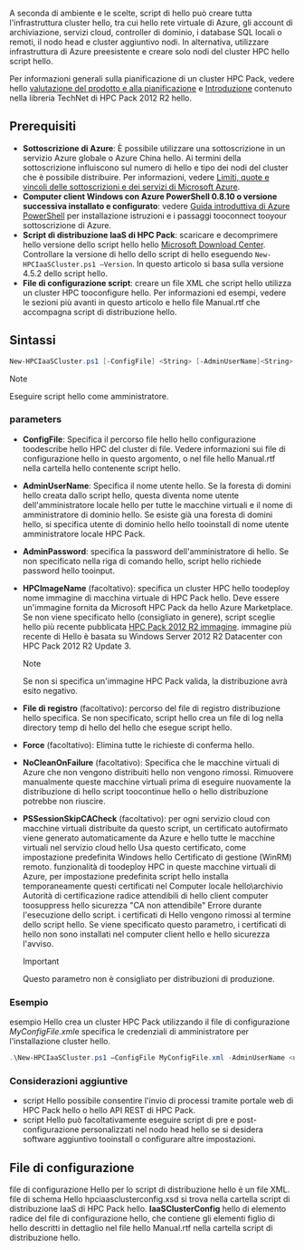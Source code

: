 



A seconda di ambiente e le scelte, script di hello può creare tutta l'infrastruttura cluster hello, tra cui hello rete virtuale di Azure, gli account di archiviazione, servizi cloud, controller di dominio, i database SQL locali o remoti, il nodo head e cluster aggiuntivo nodi. In alternativa, utilizzare infrastruttura di Azure preesistente e creare solo nodi del cluster HPC hello script hello.

Per informazioni generali sulla pianificazione di un cluster HPC Pack, vedere hello [valutazione del prodotto e alla pianificazione](https://technet.microsoft.com/library/jj899596.aspx) e [Introduzione](https://technet.microsoft.com/library/jj899590.aspx) contenuto nella libreria TechNet di HPC Pack 2012 R2 hello.

## <a name="prerequisites"></a>Prerequisiti
* **Sottoscrizione di Azure**: È possibile utilizzare una sottoscrizione in un servizio Azure globale o Azure China hello. Ai termini della sottoscrizione influiscono sul numero di hello e tipo dei nodi del cluster che è possibile distribuire. Per informazioni, vedere [Limiti, quote e vincoli delle sottoscrizioni e dei servizi di Microsoft Azure](../articles/azure-subscription-service-limits.md).
* **Computer client Windows con Azure PowerShell 0.8.10 o versione successiva installato e configurato**: vedere [Guida introduttiva di Azure PowerShell](/powershell/azureps-cmdlets-docs) per installazione istruzioni e i passaggi tooconnect tooyour sottoscrizione di Azure.
* **Script di distribuzione IaaS di HPC Pack**: scaricare e decomprimere hello versione dello script hello hello [Microsoft Download Center](https://www.microsoft.com/download/details.aspx?id=44949). Controllare la versione di hello dello script di hello eseguendo `New-HPCIaaSCluster.ps1 –Version`. In questo articolo si basa sulla versione 4.5.2 dello script hello.
* **File di configurazione script**: creare un file XML che script hello utilizza un cluster HPC tooconfigure hello. Per informazioni ed esempi, vedere le sezioni più avanti in questo articolo e hello file Manual.rtf che accompagna script di distribuzione hello.

## <a name="syntax"></a>Sintassi
```PowerShell
New-HPCIaaSCluster.ps1 [-ConfigFile] <String> [-AdminUserName]<String> [[-AdminPassword] <String>] [[-HPCImageName] <String>] [[-LogFile] <String>] [-Force] [-NoCleanOnFailure] [-PSSessionSkipCACheck] [<CommonParameters>]
```
> [!NOTE]
> Eseguire script hello come amministratore.
> 
> 

### <a name="parameters"></a>parameters
* **ConfigFile**: Specifica il percorso file hello hello configurazione toodescribe hello HPC del cluster di file. Vedere informazioni sui file di configurazione hello in questo argomento, o nel file hello Manual.rtf nella cartella hello contenente script hello.
* **AdminUserName**: Specifica il nome utente hello. Se la foresta di domini hello creata dallo script hello, questa diventa nome utente dell'amministratore locale hello per tutte le macchine virtuali e il nome di amministratore di dominio hello. Se esiste già una foresta di domini hello, si specifica utente di dominio hello hello tooinstall di nome utente amministratore locale HPC Pack.
* **AdminPassword**: specifica la password dell'amministratore di hello. Se non specificato nella riga di comando hello, script hello richiede password hello tooinput.
* **HPCImageName** (facoltativo): specifica un cluster HPC hello toodeploy nome immagine di macchina virtuale di HPC Pack hello. Deve essere un'immagine fornita da Microsoft HPC Pack da hello Azure Marketplace. Se non viene specificato hello (consigliato in genere), script sceglie hello più recente pubblicata [HPC Pack 2012 R2 immagine](https://azure.microsoft.com/marketplace/partners/microsoft/hpcpack2012r2onwindowsserver2012r2/). immagine più recente di Hello è basata su Windows Server 2012 R2 Datacenter con HPC Pack 2012 R2 Update 3.
  
  > [!NOTE]
  > Se non si specifica un'immagine HPC Pack valida, la distribuzione avrà esito negativo.
  > 
  > 
* **File di registro** (facoltativo): percorso del file di registro distribuzione hello specifica. Se non specificato, script hello crea un file di log nella directory temp di hello del hello che esegue script hello.
* **Force** (facoltativo): Elimina tutte le richieste di conferma hello.
* **NoCleanOnFailure** (facoltativo): Specifica che le macchine virtuali di Azure che non vengono distribuiti hello non vengono rimossi. Rimuovere manualmente queste macchine virtuali prima di eseguire nuovamente la distribuzione di hello script toocontinue hello o hello distribuzione potrebbe non riuscire.
* **PSSessionSkipCACheck** (facoltativo): per ogni servizio cloud con macchine virtuali distribuite da questo script, un certificato autofirmato viene generato automaticamente da Azure e hello tutte le macchine virtuali nel servizio cloud hello Usa questo certificato, come impostazione predefinita Windows hello Certificato di gestione (WinRM) remoto. funzionalità di toodeploy HPC in queste macchine virtuali di Azure, per impostazione predefinita script hello installa temporaneamente questi certificati nel Computer locale hello\\archivio Autorità di certificazione radice attendibili di hello client computer toosuppress hello sicurezza "CA non attendibile" Errore durante l'esecuzione dello script. i certificati di Hello vengono rimossi al termine dello script hello. Se viene specificato questo parametro, i certificati di hello non sono installati nel computer client hello e hello sicurezza l'avviso.
  
  > [!IMPORTANT]
  > Questo parametro non è consigliato per distribuzioni di produzione.
  > 
  > 

### <a name="example"></a>Esempio
esempio Hello crea un cluster HPC Pack utilizzando il file di configurazione *MyConfigFile.xml*e specifica le credenziali di amministratore per l'installazione cluster hello.

```PowerShell
.\New-HPCIaaSCluster.ps1 –ConfigFile MyConfigFile.xml -AdminUserName <username> –AdminPassword <password>
```

### <a name="additional-considerations"></a>Considerazioni aggiuntive
* script Hello possibile consentire l'invio di processi tramite portale web di HPC Pack hello o hello API REST di HPC Pack.
* script Hello può facoltativamente eseguire script di pre e post-configurazione personalizzati nel nodo head hello se si desidera software aggiuntivo tooinstall o configurare altre impostazioni.

## <a name="configuration-file"></a>File di configurazione
file di configurazione Hello per lo script di distribuzione hello è un file XML. file di schema Hello hpciaasclusterconfig.xsd si trova nella cartella script di distribuzione IaaS di HPC Pack hello. **IaaSClusterConfig** hello di elemento radice del file di configurazione hello, che contiene gli elementi figlio di hello descritti in dettaglio nel file hello Manual.rtf nella cartella script di distribuzione hello.

